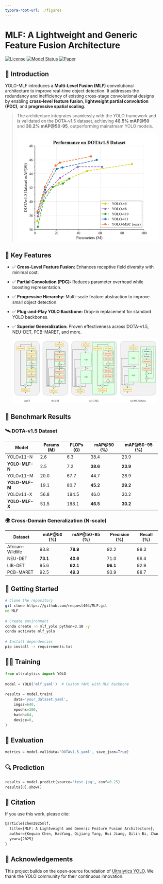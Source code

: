 ```yaml
---
typora-root-url: ./figures
---
```


# MLF: A Lightweight and Generic Feature Fusion Architecture

[![License](https://img.shields.io/badge/license-Apache--2.0-blue)](LICENSE) [![Model Status](https://img.shields.io/badge/status-Research-orange)]() [![Paper](https://img.shields.io/badge/arXiv-MLF--YOLO-green)](https://github.com/request404/MLF)



## 📌 Introduction

YOLO-MLF introduces a **Multi-Level Fusion (MLF)** convolutional architecture to improve real-time object detection. It addresses the redundancy and inefficiency of existing cross-stage convolutional designs by enabling **cross-level feature fusion**, **lightweight partial convolution (PDC)**, and **progressive spatial scaling**.

> The architecture integrates seamlessly with the YOLO framework and is validated on the DOTA-v1.5 dataset, achieving **46.5% mAP@50** and **30.2% mAP@50-95**, outperforming mainstream YOLO models.
>
> ![](/../assets/figure1.jpg)
>
> 

## 🚀 Key Features

- ✅ **Cross-Level Feature Fusion:** Enhances receptive field diversity with minimal cost.

- ✅ **Partial Convolution (PDC):** Reduces parameter overhead while boosting representation.

- ✅ **Progressive Hierarchy:** Multi-scale feature abstraction to improve small object detection.

- ✅ **Plug-and-Play YOLO Backbone:** Drop-in replacement for standard YOLO backbones.

- ✅ **Superior Generalization:** Proven effectiveness across DOTA-v1.5, NEU-DET, PCB-MARET, and more.

  ![](/../assets/figure2.jpg)

## 🧪 Benchmark Results

### 🛰 DOTA-v1.5 Dataset

| Model          | Params (M) | FLOPs (G) | mAP@50 (%) | mAP@50-95 (%) |
| -------------- | ---------- | --------- | ---------- | ------------- |
| YOLOv11-N      | 2.6        | 6.3       | 38.4       | 23.9          |
| **YOLO-MLF-N** | 2.5        | 7.2       | **38.6**   | **23.9**      |
| YOLOv11-M      | 20.0       | 67.7      | 44.7       | 28.9          |
| **YOLO-MLF-M** | 19.1       | 80.7      | **45.2**   | **29.2**      |
| YOLOv11-X      | 56.8       | 194.5     | 46.0       | 30.2          |
| **YOLO-MLF-X** | 51.5       | 188.1     | **46.5**   | **30.2**      |

### 🌍 Cross-Domain Generalization (N-scale)

| Dataset          | mAP@50 (%) | mAP@50-95 (%) | Precision (%) | Recall (%) |
| ---------------- | ---------- | ------------- | ------------- | ---------- |
| African-Wildlife | 93.8       | **78.9**      | 92.2          | 88.3       |
| NEU-DET          | **73.1**   | **40.6**      | 71.0          | 66.4       |
| LIB-DET          | 95.6       | **62.1**      | **96.1**      | 92.9       |
| PCB-MARET        | 92.5       | **49.3**      | 93.9          | 88.7       |

## 🧰 Getting Started

```bash
# Clone the repository
git clone https://github.com/request404/MLF.git
cd MLF

# Create environment
conda create -n mlf_yolo python=3.10 -y
conda activate mlf_yolo

# Install dependencies
pip install -r requirements.txt
```

## 🏋️‍♂️ Training

```python
from ultralytics import YOLO

model = YOLO('mlf.yaml')  # Custom YAML with MLF backbone

results = model.train(
    data='your_dataset.yaml',
    imgsz=640,
    epochs=300,
    batch=64,
    device=0,
)
```

## 🧪 Evaluation

```python
metrics = model.val(data='DOTAv1.5.yaml', save_json=True)
```

## 🔍 Prediction

```python
results = model.predict(source='test.jpg', conf=0.25)
results[0].show()
```

## 📄 Citation

If you use this work, please cite:

```latex
@article{chen2025mlf,
  title={MLF: A Lightweight and Generic Feature Fusion Architecture},
  author={Kequan Chen, HaoYang, Qijiang Yang, Hui Jiang, Qilin Bi, Zhansi Jiang},
  year={2025}
}
```

## 🤝 Acknowledgements

This project builds on the open-source foundation of [Ultralytics YOLO](https://github.com/ultralytics/ultralytics). We thank the YOLO community for their continuous innovation.